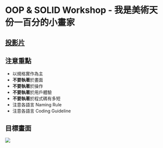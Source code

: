 # OOP & SOLID Workshop - 我是美術天份一百分的小畫家

## [投影片](https://docs.google.com/presentation/d/1ByAVW47g5KyRNcnG3BlBDWhwvUx28-l5mbpE1s0P750/edit?usp=sharing)

## 注意重點

 - 以規格實作為主
 - **不要執著**於畫面
 - **不要執著**於操作
 - **不要執著**於用戶體驗
 - **不要執著**於程式碼有多短
 - 注意各語言 Naming Rule
 - 注意各語言 Coding Guideline
 
## 目標畫面
<img src="https://gitlab.com/kklab-com/vd/0-1-lab/oop-solid-workshop/-/raw/main/docs/paint.png" />
